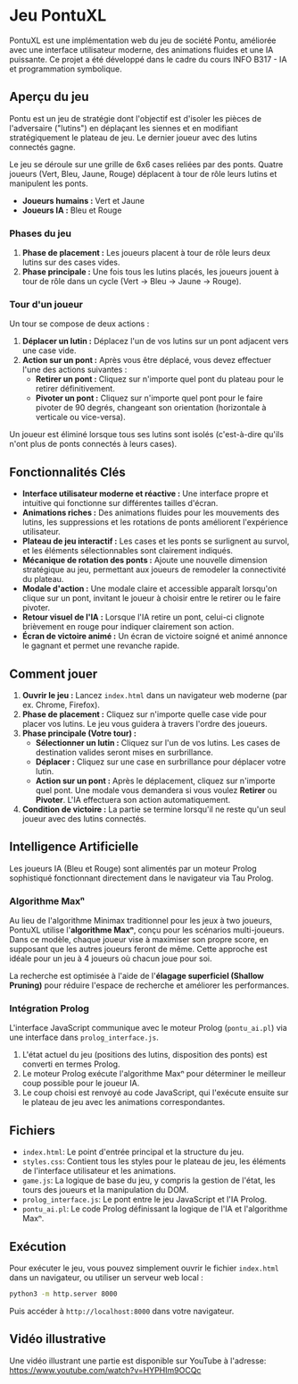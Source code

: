 # Jeu PontuXL

PontuXL est une implémentation web du jeu de société Pontu, améliorée avec une interface utilisateur moderne, des animations fluides et une IA puissante. Ce projet a été développé dans le cadre du cours INFO B317 - IA et programmation symbolique.

## Aperçu du jeu

Pontu est un jeu de stratégie dont l'objectif est d'isoler les pièces de l'adversaire ("lutins") en déplaçant les siennes et en modifiant stratégiquement le plateau de jeu. Le dernier joueur avec des lutins connectés gagne.

Le jeu se déroule sur une grille de 6x6 cases reliées par des ponts. Quatre joueurs (Vert, Bleu, Jaune, Rouge) déplacent à tour de rôle leurs lutins et manipulent les ponts.

-   **Joueurs humains :** Vert et Jaune
-   **Joueurs IA :** Bleu et Rouge

### Phases du jeu

1.  **Phase de placement :** Les joueurs placent à tour de rôle leurs deux lutins sur des cases vides.
2.  **Phase principale :** Une fois tous les lutins placés, les joueurs jouent à tour de rôle dans un cycle (Vert -> Bleu -> Jaune -> Rouge).

### Tour d'un joueur

Un tour se compose de deux actions :

1.  **Déplacer un lutin :** Déplacez l'un de vos lutins sur un pont adjacent vers une case vide.
2.  **Action sur un pont :** Après vous être déplacé, vous devez effectuer l'une des actions suivantes :
    *   **Retirer un pont :** Cliquez sur n'importe quel pont du plateau pour le retirer définitivement.
    *   **Pivoter un pont :** Cliquez sur n'importe quel pont pour le faire pivoter de 90 degrés, changeant son orientation (horizontale à verticale ou vice-versa).

Un joueur est éliminé lorsque tous ses lutins sont isolés (c'est-à-dire qu'ils n'ont plus de ponts connectés à leurs cases).

## Fonctionnalités Clés

-   **Interface utilisateur moderne et réactive :** Une interface propre et intuitive qui fonctionne sur différentes tailles d'écran.
-   **Animations riches :** Des animations fluides pour les mouvements des lutins, les suppressions et les rotations de ponts améliorent l'expérience utilisateur.
-   **Plateau de jeu interactif :** Les cases et les ponts se surlignent au survol, et les éléments sélectionnables sont clairement indiqués.
-   **Mécanique de rotation des ponts :** Ajoute une nouvelle dimension stratégique au jeu, permettant aux joueurs de remodeler la connectivité du plateau.
-   **Modale d'action :** Une modale claire et accessible apparaît lorsqu'on clique sur un pont, invitant le joueur à choisir entre le retirer ou le faire pivoter.
-   **Retour visuel de l'IA :** Lorsque l'IA retire un pont, celui-ci clignote brièvement en rouge pour indiquer clairement son action.
-   **Écran de victoire animé :** Un écran de victoire soigné et animé annonce le gagnant et permet une revanche rapide.

## Comment jouer

1.  **Ouvrir le jeu :** Lancez `index.html` dans un navigateur web moderne (par ex. Chrome, Firefox).
2.  **Phase de placement :** Cliquez sur n'importe quelle case vide pour placer vos lutins. Le jeu vous guidera à travers l'ordre des joueurs.
3.  **Phase principale (Votre tour) :**
    *   **Sélectionner un lutin :** Cliquez sur l'un de vos lutins. Les cases de destination valides seront mises en surbrillance.
    *   **Déplacer :** Cliquez sur une case en surbrillance pour déplacer votre lutin.
    *   **Action sur un pont :** Après le déplacement, cliquez sur n'importe quel pont. Une modale vous demandera si vous voulez **Retirer** ou **Pivoter**. L'IA effectuera son action automatiquement.
4.  **Condition de victoire :** La partie se termine lorsqu'il ne reste qu'un seul joueur avec des lutins connectés.

## Intelligence Artificielle

Les joueurs IA (Bleu et Rouge) sont alimentés par un moteur Prolog sophistiqué fonctionnant directement dans le navigateur via Tau Prolog.

### Algorithme Maxⁿ

Au lieu de l'algorithme Minimax traditionnel pour les jeux à two joueurs, PontuXL utilise l'**algorithme Maxⁿ**, conçu pour les scénarios multi-joueurs. Dans ce modèle, chaque joueur vise à maximiser son propre score, en supposant que les autres joueurs feront de même. Cette approche est idéale pour un jeu à 4 joueurs où chacun joue pour soi.

La recherche est optimisée à l'aide de l'**élagage superficiel (Shallow Pruning)** pour réduire l'espace de recherche et améliorer les performances.

### Intégration Prolog

L'interface JavaScript communique avec le moteur Prolog (`pontu_ai.pl`) via une interface dans `prolog_interface.js`.

1.  L'état actuel du jeu (positions des lutins, disposition des ponts) est converti en termes Prolog.
2.  Le moteur Prolog exécute l'algorithme Maxⁿ pour déterminer le meilleur coup possible pour le joueur IA.
3.  Le coup choisi est renvoyé au code JavaScript, qui l'exécute ensuite sur le plateau de jeu avec les animations correspondantes.

## Fichiers

-   `index.html`: Le point d'entrée principal et la structure du jeu.
-   `styles.css`: Contient tous les styles pour le plateau de jeu, les éléments de l'interface utilisateur et les animations.
-   `game.js`: La logique de base du jeu, y compris la gestion de l'état, les tours des joueurs et la manipulation du DOM.
-   `prolog_interface.js`: Le pont entre le jeu JavaScript et l'IA Prolog.
-   `pontu_ai.pl`: Le code Prolog définissant la logique de l'IA et l'algorithme Maxⁿ.

## Exécution

Pour exécuter le jeu, vous pouvez simplement ouvrir le fichier `index.html` dans un navigateur, ou utiliser un serveur web local :

```bash
python3 -m http.server 8000
```

Puis accéder à `http://localhost:8000` dans votre navigateur.

## Vidéo illustrative
Une vidéo illustrant une partie est disponible sur YouTube à l'adresse: https://www.youtube.com/watch?v=HYPHIm9OCQc
